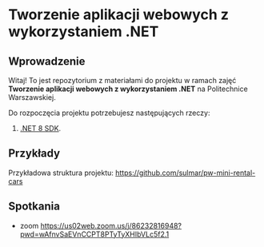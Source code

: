 ﻿# Tworzenie aplikacji webowych z wykorzystaniem .NET

## Wprowadzenie

Witaj! To jest repozytorium z materiałami do projektu w ramach zajęć **Tworzenie aplikacji webowych z wykorzystaniem .NET** na Politechnice Warszawskiej.

Do rozpoczęcia projektu potrzebujesz następujących rzeczy:

1. [.NET 8 SDK](https://dotnet.microsoft.com/en-us/download/dotnet/8.0).


## Przykłady
Przykładowa struktura projektu: https://github.com/sulmar/pw-mini-rental-cars


## Spotkania
- zoom https://us02web.zoom.us/j/86232816948?pwd=wAfnvSaEVnCCPT8PTyTyXHIbVLc5f2.1
